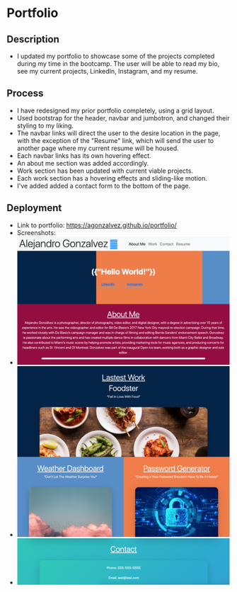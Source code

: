 # Portfolio

## Description
- I updated my portfolio to showcase some of the projects completed during my time in the bootcamp. The user will be able to read my bio, see my current projects, LinkedIn, Instagram, and my resume.

## Process
- I have redesigned my prior portfolio completely, using a grid layout.
- Used bootstrap for the header, navbar and jumbotron, and changed their styling to my liking. 
- The navbar links will direct the user to the desire location in the page, with the exception of the "Resume" link, which will send the user to another page where my current resume will be housed.
- Each navbar links has its own hovering effect.
- An about me section was added accordingly.
- Work section has been updated with current viable projects.
- Each work section has a hovering effects and sliding-like motion.
- I've added added a contact form to the bottom of the page.

## Deployment
- Link to portfolio: https://agonzalvez.github.io/portfolio/
- Screenshots:
- ![Landing-page](assets/images/landing-page.png)
- ![Work](assets/images/work-section.png)
- ![contact](assets/images/contact-section.png)